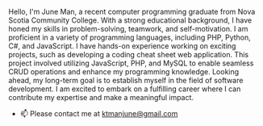 

Hello, I'm June Man, a recent computer programming graduate from Nova Scotia Community College. With a strong educational background, I have honed my skills in problem-solving, teamwork, and self-motivation. I am proficient in a variety of programming languages, including PHP, Python, C#, and JavaScript. 
I have hands-on experience working on exciting projects, such as developing a coding cheat sheet web application. This project involved utilizing JavaScript, PHP, and MySQL to enable seamless CRUD operations and enhance my programming knowledge. 
Looking ahead, my long-term goal is to establish myself in the field of software development. I am excited to embark on a fulfilling career where I can contribute my expertise and make a meaningful impact.

- 📫 Please contact me at ktmanjune@gmail.com




